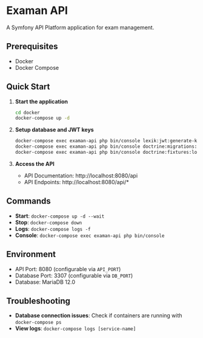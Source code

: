 # Examan API

A Symfony API Platform application for exam management.

## Prerequisites

- Docker
- Docker Compose

## Quick Start

1. **Start the application**
   ```bash
   cd docker
   docker-compose up -d
   ```

2. **Setup database and JWT keys**
   ```bash
   docker-compose exec examan-api php bin/console lexik:jwt:generate-keypair
   docker-compose exec examan-api php bin/console doctrine:migrations:migrate --no-interaction
   docker-compose exec examan-api php bin/console doctrine:fixtures:load --no-interaction
   ```

3. **Access the API**
   - API Documentation: http://localhost:8080/api
   - API Endpoints: http://localhost:8080/api/*

## Commands

- **Start**: `docker-compose up -d --wait`
- **Stop**: `docker-compose down`
- **Logs**: `docker-compose logs -f`
- **Console**: `docker-compose exec examan-api php bin/console`

## Environment

- API Port: 8080 (configurable via `API_PORT`)
- Database Port: 3307 (configurable via `DB_PORT`)
- Database: MariaDB 12.0

## Troubleshooting

- **Database connection issues**: Check if containers are running with `docker-compose ps`
- **View logs**: `docker-compose logs [service-name]`
